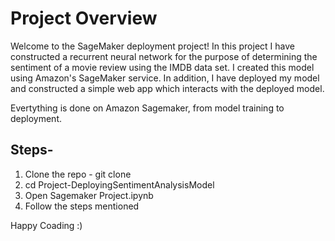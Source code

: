 # Project Overview

Welcome to the SageMaker deployment project! In this project I have constructed a recurrent neural network for the purpose of determining the sentiment of a movie review using the IMDB data set. I created this model using Amazon's SageMaker service. In addition, I have deployed my model and constructed a simple web app which interacts with the deployed model.

Evertything is done on Amazon Sagemaker, from model training to deployment.

## Steps-
1. Clone the repo - git clone 
2. cd Project-DeployingSentimentAnalysisModel
3. Open Sagemaker Project.ipynb
4. Follow the steps mentioned

Happy Coading :)

